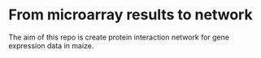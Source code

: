 # From microarray results to network

The aim of this repo is create protein interaction network for gene expression data in maize.
